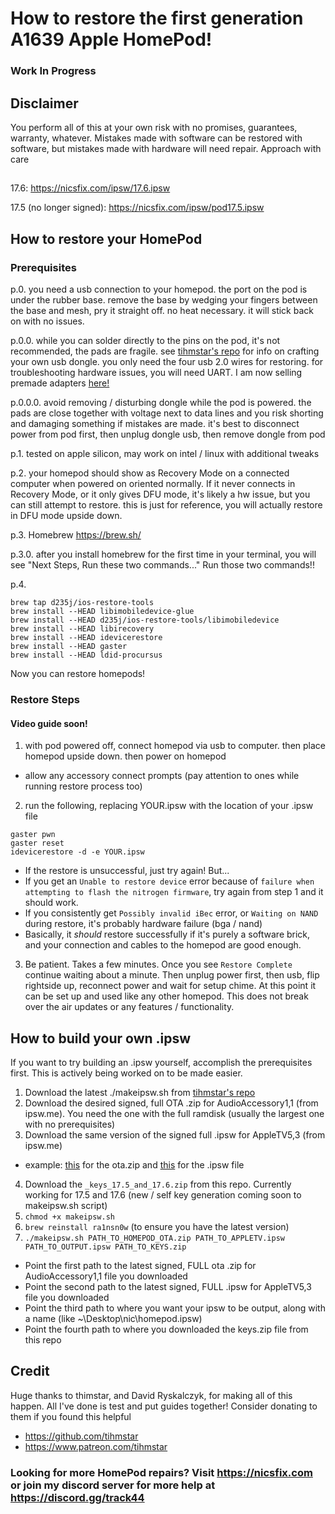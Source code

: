 # How to restore the first generation A1639 Apple HomePod!
### Work In Progress
## Disclaimer

You perform all of this at your own risk with no promises, guarantees, warranty, whatever. Mistakes made with software can be restored with software, but mistakes made with hardware will need repair. Approach with care

##
17.6: https://nicsfix.com/ipsw/17.6.ipsw

17.5 (no longer signed): https://nicsfix.com/ipsw/pod17.5.ipsw

## How to restore your HomePod
### Prerequisites

p.0. you need a usb connection to your homepod. the port on the pod is under the rubber base. remove the base by wedging your fingers between the base and mesh, pry it straight off. no heat necessary. it will stick back on with no issues.

p.0.0. while you can solder directly to the pins on the pod, it's not recommended, the pads are fragile. see [tihmstar's repo](https://github.com/tihmstar/homepwn) for info on crafting your own usb dongle. you only need the four usb 2.0 wires for restoring. for troubleshooting hardware issues, you will need UART. I am now selling premade adapters [here!](https://nicsfix.com/shop)

p.0.0.0. avoid removing / disturbing dongle while the pod is powered. the pads are close together with voltage next to data lines and you risk shorting and damaging something if mistakes are made. it's best to disconnect power from pod first, then unplug dongle usb, then remove dongle from pod

p.1. tested on apple silicon, may work on intel / linux with additional tweaks 

p.2. your homepod should show as Recovery Mode on a connected computer when powered on oriented normally. If it never connects in Recovery Mode, or it only gives DFU mode, it's likely a hw issue, but you can still attempt to restore. this is just for reference, you will actually restore in DFU mode upside down. 

p.3. Homebrew <https://brew.sh/>

p.3.0. after you install homebrew for the first time in your terminal, you will see "Next Steps, Run these two commands..." Run those two commands!! 

p.4.
```
brew tap d235j/ios-restore-tools
brew install --HEAD libimobiledevice-glue
brew install --HEAD d235j/ios-restore-tools/libimobiledevice
brew install --HEAD libirecovery
brew install --HEAD idevicerestore
brew install --HEAD gaster
brew install --HEAD ldid-procursus
```

Now you can restore homepods!

### Restore Steps
#### Video guide soon!

1. with pod powered off, connect homepod via usb to computer. then place homepod upside down. then power on homepod

* allow any accessory connect prompts (pay attention to ones while running restore process too)

2. run the following, replacing YOUR.ipsw with the location of your .ipsw file

```
gaster pwn
gaster reset
idevicerestore -d -e YOUR.ipsw
```

* If the restore is unsuccessful, just try again! But...
* If you get an `Unable to restore device` error because of `failure when attempting to flash the nitrogen firmware`, try again from step 1 and it should work.
* If you consistently get `Possibly invalid iBec` error, or `Waiting on NAND` during restore, it's probably hardware failure (bga / nand)
* Basically, it _should_ restore successfully if it's purely a software brick, and your connection and cables to the homepod are good enough. 

3. Be patient. Takes a few minutes. Once you see `Restore Complete` continue waiting about a minute. Then unplug power first, then usb, flip rightside up, reconnect power and wait for setup chime. At this point it can be set up and used like any other homepod. This does not break over the air updates or any features / functionality. 

## How to build your own .ipsw

If you want to try building an .ipsw yourself, accomplish the prerequisites first. This is actively being worked on to be made easier. 

1. Download the latest ./makeipsw.sh from [tihmstar's repo](https://github.com/tihmstar/homepodstuff)
2. Download the desired signed, full OTA .zip for AudioAccessory1,1 (from ipsw.me). You need the one with the full ramdisk (usually the largest one with no prerequisites)
3. Download the same version of the signed full .ipsw for AppleTV5,3 (from ipsw.me)
* example: [this](https://ipsw.me/download/ota/AudioAccessory1,1/21M71?prerequisite=) for the ota.zip and [this](https://ipsw.me/download/AppleTV5,3/21M71) for the .ipsw file
4. Download the `_keys_17.5_and_17.6.zip` from this repo. Currently working for 17.5 and 17.6 (new / self key generation coming soon to makeipsw.sh script)
5. `chmod +x makeipsw.sh`
6. `brew reinstall ra1nsn0w` (to ensure you have the latest version)
7. `./makeipsw.sh PATH_TO_HOMEPOD_OTA.zip PATH_TO_APPLETV.ipsw PATH_TO_OUTPUT.ipsw PATH_TO_KEYS.zip`
* Point the first path to the latest signed, FULL ota .zip for AudioAccessory1,1 file you downloaded
* Point the second path to the latest signed, FULL .ipsw for AppleTV5,3 file you downloaded
* Point the third path to where you want your ipsw to be output, along with a name (like ~\Desktop\nic\homepod.ipsw)
* Point the fourth path to where you downloaded the keys.zip file from this repo


## Credit
Huge thanks to thimstar, and David Ryskalczyk, for making all of this happen. All I've done is test and put guides together! Consider donating to them if you found this helpful

* https://github.com/tihmstar
* https://www.patreon.com/tihmstar


### Looking for more HomePod repairs? Visit https://nicsfix.com or join my discord server for more help at https://discord.gg/track44
